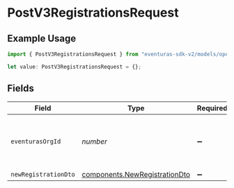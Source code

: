 # PostV3RegistrationsRequest

## Example Usage

```typescript
import { PostV3RegistrationsRequest } from "eventuras-sdk-v2/models/operations";

let value: PostV3RegistrationsRequest = {};
```

## Fields

| Field                                                                          | Type                                                                           | Required                                                                       | Description                                                                    |
| ------------------------------------------------------------------------------ | ------------------------------------------------------------------------------ | ------------------------------------------------------------------------------ | ------------------------------------------------------------------------------ |
| `eventurasOrgId`                                                               | *number*                                                                       | :heavy_minus_sign:                                                             | Optional organization Id. Will be required in API version 4.                   |
| `newRegistrationDto`                                                           | [components.NewRegistrationDto](../../models/components/newregistrationdto.md) | :heavy_minus_sign:                                                             | N/A                                                                            |